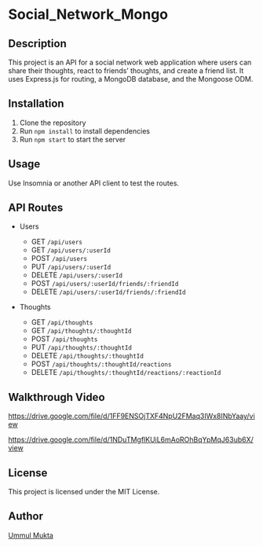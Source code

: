 # Social_Network_Mongo

## Description

This project is an API for a social network web application where users can share their thoughts, react to friends’ thoughts, and create a friend list. It uses Express.js for routing, a MongoDB database, and the Mongoose ODM.

## Installation

1. Clone the repository
2. Run `npm install` to install dependencies
3. Run `npm start` to start the server

## Usage

Use Insomnia or another API client to test the routes.

## API Routes

- Users
  - GET `/api/users`
  - GET `/api/users/:userId`
  - POST `/api/users`
  - PUT `/api/users/:userId`
  - DELETE `/api/users/:userId`
  - POST `/api/users/:userId/friends/:friendId`
  - DELETE `/api/users/:userId/friends/:friendId`

- Thoughts
  - GET `/api/thoughts`
  - GET `/api/thoughts/:thoughtId`
  - POST `/api/thoughts`
  - PUT `/api/thoughts/:thoughtId`
  - DELETE `/api/thoughts/:thoughtId`
  - POST `/api/thoughts/:thoughtId/reactions`
  - DELETE `/api/thoughts/:thoughtId/reactions/:reactionId`

## Walkthrough Video

https://drive.google.com/file/d/1FF9ENSOjTXF4NpU2FMaq3IWx8INbYaay/view

https://drive.google.com/file/d/1NDuTMgflKUiL6mAoROhBqYpMqJ63ub6X/view

## License

This project is licensed under the MIT License.

## Author

[Ummul Mukta](https://github.com/github-profile)
